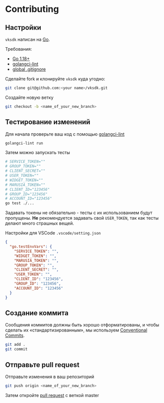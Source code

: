 # Contributing

## Настройки

`vksdk` написан на [Go](https://golang.org/).

Требования:

- [Go 1.18+](https://golang.org/doc/install)
- [golangci-lint](https://github.com/golangci/golangci-lint)
- [global .gitignore](https://help.github.com/en/articles/ignoring-files#create-a-global-gitignore)

Сделайте fork и клонируйте `vksdk` куда угодно:

```sh
git clone git@github.com:<your name>/vksdk.git
```

Создайте новую ветку

```sh
git checkout -b <name_of_your_new_branch>
```

## Тестирование изменений

Для начала проверьте ваш код с помощью
[golangci-lint](https://github.com/golangci/golangci-lint)

```sh
golangci-lint run
```

Затем можно запускать тесты

```sh
# SERVICE_TOKEN=""
# GROUP_TOKEN=""
# CLIENT_SECRET=""
# USER_TOKEN=""
# WIDGET_TOKEN=""
# MARUSIA_TOKEN=""
# CLIENT_ID="123456"
# GROUP_ID="123456"
# ACCOUNT_ID="123456"
go test ./...
```

Задавать токены не обязательно - тесты с их использованием будут пропущены.
**Не** рекомендуется задавать свой `USER_TOKEN`, так как тесты делают много
страшных вещей.

Настройки для VSCode `.vscode/setting.json`

```json
{
  "go.testEnvVars": {
    "SERVICE_TOKEN": "",
    "WIDGET_TOKEN": "",
    "MARUSIA_TOKEN": "",
    "GROUP_TOKEN": "",
    "CLIENT_SECRET": "",
    "USER_TOKEN": "",
    "CLIENT_ID": "123456",
    "GROUP_ID": "123456",
    "ACCOUNT_ID": "123456"
  }
}
```

## Создание коммита

Сообщения коммитов должны быть хорошо отформатированы, и чтобы сделать их
«стандартизированным», мы используем
[Conventional Commits](https://www.conventionalcommits.org/ru).

```sh
git add .
git commit
```

## Отправьте pull request

Отправьте изменения в ваш репозиторий

```sh
git push origin <name_of_your_new_branch>
```

Затем откройте [pull request](https://github.com/SevereCloud/vksdk/pulls)
с веткой master
